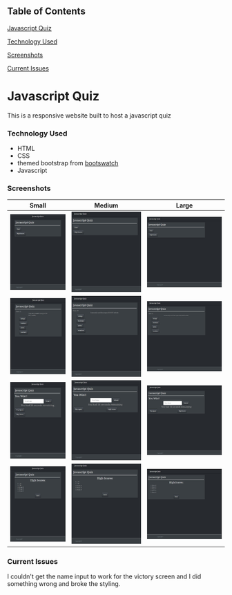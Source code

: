 ## Table of Contents

[Javascript Quiz](#Javascript-Quiz)

[Technology Used](#Technology-Used)

[Screenshots](#Screenshots)

[Current Issues](#Current-Issues)
# Javascript Quiz

This is a responsive website built to host a javascript quiz

### Technology Used

* HTML
* CSS
* themed bootstrap from [bootswatch](https://bootswatch.com/slate/)
* Javascript

### Screenshots
|Small|Medium|Large|
|---|---|---|
| ![640-start](./Assets/images/640-start.jpg) | ![768-start](./Assets/images/768-start.jpg) | ![940-start](./Assets/images/940-start.jpg) |
| ![640-question](./Assets/images/640-question.jpg) | ![768-start](./Assets/images/768-question.jpg) | ![940-question](./Assets/images/940-question.jpg) |
| ![640-victory](./Assets/images/640-victory.jpg) | ![768-victory](./Assets/images/768-victory.jpg) | ![940-victory](./Assets/images/940-victory.jpg) |
| ![640-highscores](./Assets/images/640-highscores.jpg) | ![768-highscores](./Assets/images/768-highscores.jpg) | ![940-highscores](./Assets/images/940-highscores.jpg) |

### Current Issues

I couldn't get the name input to work for the victory screen and I did something wrong and broke the styling.